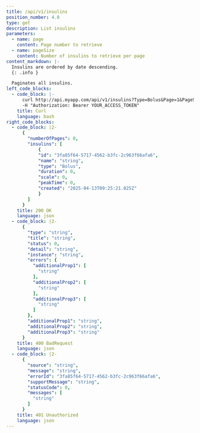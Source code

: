 ```yaml
---
title: /api/v1/insulins
position_number: 4.0
type: get
description: List insulins
parameters:
  - name: page
    content: Page number to retrieve
  - name: pageSize
    content: Number of insulins to retrieve per page
content_markdown: |-
  Insulins are ordered by date descending.
  {: .info }

  Paginates all insulins.
left_code_blocks:
  - code_block: |-
      curl http://api.myapp.com/api/v1/insulins?Type=Bolus&Page=1&PageSize=1 \
      -H "Authorization: Bearer YOUR_ACCESS_TOKEN"
    title: Curl
    language: bash
right_code_blocks:
  - code_block: |2-
      {
        "numberOfPages": 0,
        "insulins": [
            {
            "id": "3fa85f64-5717-4562-b3fc-2c963f66afa6",
            "name": "string",
            "type": "Bolus",
            "duration": 0,
            "scale": 0,
            "peakTime": 0,
            "created": "2025-04-13T09:25:21.025Z"
            }
        ]
      }
    title: 200 OK
    language: json
  - code_block: |2-
      {
        "type": "string",
        "title": "string",
        "status": 0,
        "detail": "string",
        "instance": "string",
        "errors": {
          "additionalProp1": [
            "string"
          ],
          "additionalProp2": [
            "string"
          ],
          "additionalProp3": [
            "string"
          ]
        },
        "additionalProp1": "string",
        "additionalProp2": "string",
        "additionalProp3": "string"
      }
    title: 400 BadRequest
    language: json
  - code_block: |2-
      {
        "source": "string",
        "message": "string",
        "errorId": "3fa85f64-5717-4562-b3fc-2c963f66afa6",
        "supportMessage": "string",
        "statusCode": 0,
        "messages": [
          "string"
        ]
      }
    title: 401 Unauthorized
    language: json
---
```

